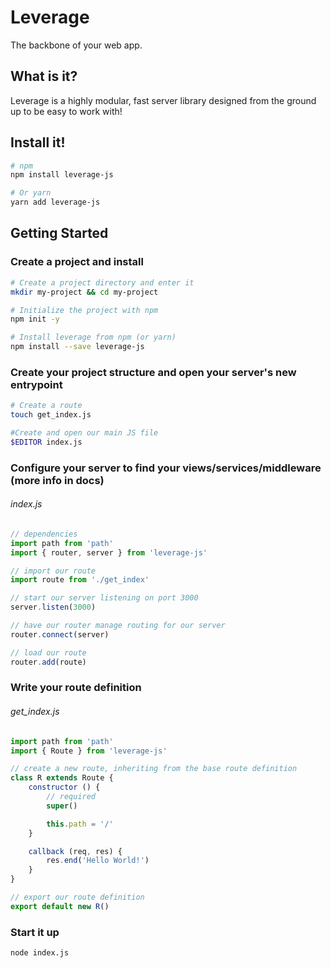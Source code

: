 Leverage
========

The backbone of your web app.

What is it?
-----------

Leverage is a highly modular, fast server library designed from
the ground up to be easy to work with!

Install it!
-----------

```bash
# npm
npm install leverage-js

# Or yarn
yarn add leverage-js
```

Getting Started
---------------

### Create a project and install

```bash
# Create a project directory and enter it
mkdir my-project && cd my-project

# Initialize the project with npm
npm init -y

# Install leverage from npm (or yarn)
npm install --save leverage-js
```

### Create your project structure and open your server's new entrypoint

```bash
# Create a route
touch get_index.js

#Create and open our main JS file
$EDITOR index.js
```

### Configure your server to find your views/services/middleware (more info in docs)

###### index.js

```js
// dependencies
import path from 'path'
import { router, server } from 'leverage-js'

// import our route
import route from './get_index'

// start our server listening on port 3000
server.listen(3000)

// have our router manage routing for our server
router.connect(server)

// load our route
router.add(route)
```

### Write your route definition

###### get\_index.js

```js
import path from 'path'
import { Route } from 'leverage-js'

// create a new route, inheriting from the base route definition
class R extends Route {
    constructor () {
        // required
        super()

        this.path = '/'
    }

    callback (req, res) {
        res.end('Hello World!')
    }
}

// export our route definition
export default new R()
```

### Start it up

```bash
node index.js
```
